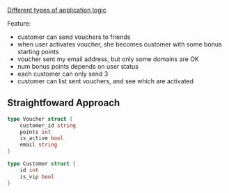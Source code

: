 [Different types of application logic](https://jorzel.github.io/different-types-of-application-logic/)

Feature:

- customer can send vouchers to friends
- when user activates voucher, she becomes customer with some bonus starting points
- voucher sent my email address, but only some domains are OK
- num bonus points depends on user status
- each customer can only send 3
- customer can list sent vouchers, and see which are activated

## Straightfoward Approach

```go
type Voucher struct {
    customer_id string
    points int
    is_active bool
    email string
}

type Customer struct {
    id int
    is_vip bool
}
```
